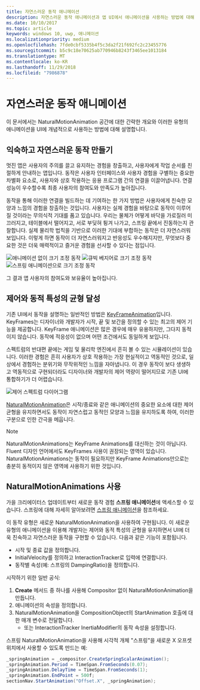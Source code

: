 ```yaml
---
title: 자연스러운 동작 애니메이션
description: 자연스러운 동작 애니메이션과 앱 UI에서 애니메이션을 사용하는 방법에 대해서 알아봅니다.
ms.date: 10/10/2017
ms.topic: article
keywords: windows 10, uwp, 애니메이션
ms.localizationpriority: medium
ms.openlocfilehash: 7fde0cbf5335b4f5c3da2f21f692fc2c23455776
ms.sourcegitcommit: b5c9c18e70625ab770946b8243f3465ee1013184
ms.translationtype: MT
ms.contentlocale: ko-KR
ms.lasthandoff: 11/29/2018
ms.locfileid: "7986878"
---
```

# <a name="natural-motion-animations"></a>자연스러운 동작 애니메이션

이 문서에서는 NaturalMotionAnimation 공간에 대한 간략한 개요와 이러한 유형의 애니메이션을 UI에 개념적으로 사용하는 방법에 대해 설명합니다.

## <a name="making-motion-feel-familiar-and-natural"></a>익숙하고 자연스러운 동작 만들기

멋진 앱은 사용자의 주의를 끌고 유지하는 경험을 창출하고, 사용자에게 작업 순서를 친절하게 안내하는 앱입니다. 동작은 사용자 인터페이스와 사용자 경험을 구별하는 중요한 차별화 요소로, 사용자와 상호 작용하는 응용 프로그램 간의 연결을 이끌어냅니다. 연결 성능이 우수할수록 최종 사용자의 참여도와 만족도가 높아집니다.

동작을 통해 이러한 연결을 빌드하는 데 기여하는 한 가지 방법은 사용자에게 친숙한 모양과 느낌의 경험을 창출하는 것입니다. 사용자는 실제 경험을 바탕으로 동작이 이루어질 것이라는 무의식적 기대를 품고 있습니다. 우리는 물체가 어떻게 바닥을 가로질러 미끄러지고, 테이블에서 떨어지고, 서로 부딪혀 튕겨 나가고, 스프링 끝에서 진동하는지 관찰합니다. 실제 물리학 법칙을 기반으로 이러한 기대에 부합하는 동작은 더 자연스러워 보입니다. 이렇게 하면 동작이 더 자연스러워지고 반응성도 우수해지지만, 무엇보다 중요한 것은 더욱 매력적이고 즐거운 경험을 선사할 수 있다는 점입니다.

![애니메이션 없이 크기 조정 동작](images/animation/scale-no-animation.gif)
![큐빅 베지어로 크기 조정 동작](images/animation/scale-cubic-bezier.gif)
![스프링 애니메이션으로 크기 조정 동작](images/animation/scale-spring.gif)

그 결과 앱 사용자의 참여도와 보유율이 높아집니다.

## <a name="balancing-control-and-dynamism"></a>제어와 동적 특성의 균형 달성

기존 UI에서 동작을 설명하는 일반적인 방법은 [KeyFrameAnimation](https://docs.microsoft.com/uwp/api/windows.ui.composition.keyframeanimation)입니다. KeyFrames는 디자이너와 개발자가 시작, 끝 및 보간을 정의할 수 있는 최고의 제어 기능을 제공합니다. KeyFrame 애니메이션은 많은 경우에 매우 유용하지만, 그다지 동적이지 않습니다. 동작에 적응성이 없으며 어떤 조건에서도 동일하게 보입니다.

스펙트럼의 반대편 끝에는 게임 및 물리학 엔진에서 흔히 볼 수 있는 시뮬레이션이 있습니다. 이러한 경험은 흔히 사용자가 상호 작용하는 가장 현실적이고 역동적인 것으로, 일상에서 경험하는 분위기와 무작위적인 느낌을 자아냅니다. 이 경우 동작이 보다 생생하고 역동적으로 구현되더라도 디자이너와 개발자의 제어 역량이 떨어지므로 기존 UI에 통합하기가 더 어렵습니다.

![제어 스펙트럼 다이어그램](images/animation/natural-motion-diagram.png)

[NaturalMotionAnimation](https://docs.microsoft.com/uwp/api/windows.ui.composition.naturalmotionanimation)은 시작/종료와 같은 애니메이션의 중요한 요소에 대한 제어 균형을 유지하면서도 동작이 자연스럽고 동적인 모양과 느낌을 유지하도록 하여, 이러한 구분으로 인한 간극을 메웁니다.

> [!NOTE]
> NaturalMotionAnimations는 KeyFrame Animations를 대신하는 것이 아닙니다. Fluent 디자인 언어에서도 KeyFrames 사용이 권장되는 영역이 있습니다. NaturalMotionAnimations는 동작이 필요하지만 KeyFrame Animations만으로는 충분히 동적이지 않은 영역에 사용하기 위한 것입니다.

## <a name="using-naturalmotionanimations"></a>NaturalMotionAnimations 사용

가을 크리에이터스 업데이트부터 새로운 동작 경험 **스프링 애니메이션**에 액세스할 수 있습니다. 스프링에 대해 자세히 알아보려면 [스프링 애니메이션](spring-animations.md)을 참조하세요.

이 동작 유형은 새로운 NaturalMotionAnimation을 사용하여 구현됩니다. 이 새로운 유형의 애니메이션을 이용해 개발자는 제어와 동적 특성의 균형을 유지하면서 UI에 더욱 친숙하고 자연스러운 동작을 구현할 수 있습니다. 다음과 같은 기능이 포함됩니다.

- 시작 및 종료 값을 정의합니다.
- InitialVelocity를 정의하고 InteractionTracker로 입력에 연결합니다.
- 동작별 속성(예: 스프링의 DampingRatio)을 정의합니다.

시작하기 위한 일반 공식:

1. **Create** 메서드 중 하나를 사용해 Compositor 없이 NaturalMotionAnimation을 만듭니다.
1. 애니메이션의 속성을 정의합니다.
1. NaturalMotionAnimation을 CompositionObject의 StartAnimation 호출에 대한 매개 변수로 전달합니다.
    - 또는 InteractionTracker InertiaModifier의 동작 속성을 설정합니다.

스프링 NaturalMotionAnimation을 사용해 시각적 개체 "스프링"을 새로운 X 오프셋 위치에서 사용할 수 있도록 만드는 예:

```csharp
_springAnimation = _compositor.CreateSpringScalarAnimation();
_springAnimation.Period = TimeSpan.FromSeconds(0.07);
_springAnimation.DelayTime = TimeSpan.FromSeconds(1);
_springAnimation.EndPoint = 500f;
sectionNav.StartAnimation("Offset.X", _springAnimation);
```
